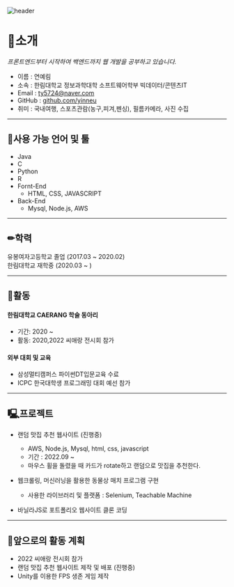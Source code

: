 ![header](https://capsule-render.vercel.app/api?type=cylinder&color=auto&height=100&fontAlignY=50&fontSize=30&animation=blinking&section=header&text=About%20Me%&ustomColorList=0,2,2,5,30)
<!--Copyright © 2020 Ye-Chan Kang-->

<h1> &#128075;소개 </h1>

<i>프론트엔드부터 시작하여 백엔드까지 웹 개발을 공부하고 있습니다.</i>

- 이름 : 연예림
- 소속 : 한림대학교 정보과학대학 소프트웨어학부 빅데이터/콘텐츠IT
- Email : ty5724@naver.com
- GitHub : <a href = "https://github.com/yinneu"> github.com/yinneu </a>
- 취미 : 국내여행, 스포츠관람(농구,피겨,펜싱), 필름카메라, 사진 수집

---

<h2> &#128295;사용 가능 언어 및 툴 </h2>

- Java
- C
- Python
- R
- Fornt-End
  - HTML, CSS, JAVASCRIPT
- Back-End
  - Mysql, Node.js, AWS

---
<h2> &#9999;학력</h2>

유봉여자고등학교 졸업 (2017.03 ~ 2020.02) 
<br>한림대학교 재학중 (2020.03 ~ )

---
<h2>  &#127939;활동 </h2>

 <h4>한림대학교 CAERANG 학술 동아리 </h4>

- 기간: 2020 ~
- 활동: 2020,2022 씨애랑 전시회 참가

<h4>외부 대회 및 교육</h4>

- 삼성멀티캠퍼스  파이썬DT입문교육 수료
- ICPC 한국대학생 프로그래밍 대회 예선 참가

---
<h2> &#128435;프로젝트 </h2>

- 랜덤 맛집 추천 웹사이트 (진행중)
  - AWS, Node.js, Mysql, html, css, javascript
  - 기간 : 2022.09 ~
  - 마우스 휠을 돌렸을 때 카드가 rotate하고 랜덤으로 맛집을 추천한다.
  

- 웹크롤링, 머신러닝을 활용한 동물상 매치 프로그램 구현
  - 사용한 라이브러리 및 플랫폼 : Selenium, Teachable Machine

- 바닐라JS로 포트폴리오 웹사이트 클론 코딩

---
<h2>  &#128204;앞으로의 활동 계획 </h2>

- 2022 씨애랑 전시회 참가
- 랜덤 맛집 추천 웹사이트 제작 및 배포 (진행중)
- Unity를 이용한 FPS 생존 게임 제작
